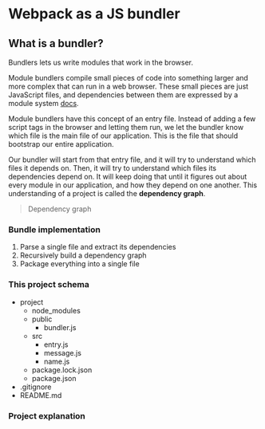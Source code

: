 # Webpack as a JS bundler

## What is a bundler?

Bundlers lets us write modules that work in the browser.

Module bundlers compile small pieces of code into something larger and more complex that can run in a web browser. These small pieces are just JavaScript files, and dependencies between them are expressed by a module system [docs](https://webpack.js.org/concepts/modules).

Module bundlers have this concept of an entry file. Instead of adding a few script tags in the browser and letting them run, we let the bundler know which file is the main file of our application. This is the file that should bootstrap our entire application.

Our bundler will start from that entry file, and it will try to understand which files it depends on. Then, it will try to understand which files its dependencies depend on. It will keep doing that until it figures out about every module in our application, and how they depend on one another.
This understanding of a project is called the **dependency graph**.

> Dependency graph

### Bundle implementation

1. Parse a single file and extract its dependencies
2. Recursively build a dependency graph
3. Package everything into a single file

### This project schema

- project
  - node_modules
  - public
    - bundler.js
  - src
    - entry.js
    - message.js
    - name.js
  - package.lock.json
  - package.json
- .gitignore
- README.md

### Project explanation

